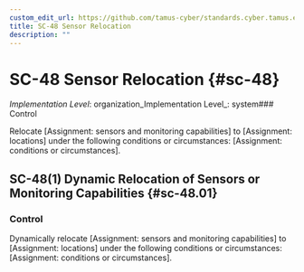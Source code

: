 ```yaml
---
custom_edit_url: https://github.com/tamus-cyber/standards.cyber.tamus.edu/tree/main/static/content/tamus.edu/TAMUS_profile.xml
title: SC-48 Sensor Relocation
description: ""
---
```


# SC-48 Sensor Relocation {#sc-48}

_Implementation Level_: organization_Implementation Level_: system### Control

Relocate [Assignment: sensors and monitoring capabilities] to [Assignment: locations] under the following conditions or circumstances: [Assignment: conditions or circumstances].

## SC-48(1) Dynamic Relocation of Sensors or Monitoring Capabilities {#sc-48.01}

### Control

Dynamically relocate [Assignment: sensors and monitoring capabilities] to [Assignment: locations] under the following conditions or circumstances: [Assignment: conditions or circumstances].

